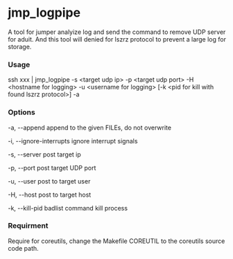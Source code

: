 # jmp_logpipe

A tool for jumper analyize log and send the command to remove UDP server for aduit. And this tool will denied for lszrz protocol to prevent a large log for storage.

### Usage

ssh xxx | jmp_logpipe -s &lt;target udp ip&gt; -p <target udp port&gt; -H <hostname for logging&gt; -u <username for logging&gt; [-k <pid for kill with found lszrz protocol&gt;] -a

### Options

  -a, --append              append to the given FILEs, do not overwrite

  -i, --ignore-interrupts   ignore interrupt signals

  -s, --server              post target ip

  -p, --port                post target UDP port

  -u, --user                post to target user

  -H, --host                post to target host

  -k, --kill-pid            badlist command kill process

### Requirment

  Require for coreutils, change the Makefile COREUTIL to the coreutils source code path.

